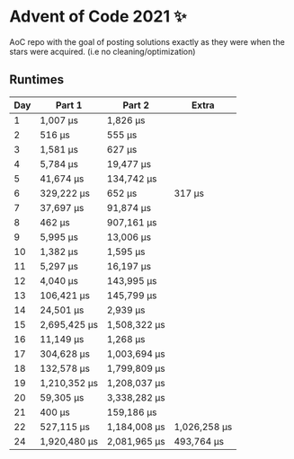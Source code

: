 # Advent of Code 2021 ✨

AoC repo with the goal of posting solutions exactly as they were when the stars were acquired. (i.e no cleaning/optimization)

## Runtimes
|   Day | Part 1       | Part 2       | Extra        |
|-------|--------------|--------------|--------------|
|     1 | 1,007 µs     | 1,826 µs     |              |
|     2 | 516 µs       | 555 µs       |              |
|     3 | 1,581 µs     | 627 µs       |              |
|     4 | 5,784 µs     | 19,477 µs    |              |
|     5 | 41,674 µs    | 134,742 µs   |              |
|     6 | 329,222 µs   | 652 µs       | 317 µs       |
|     7 | 37,697 µs    | 91,874 µs    |              |
|     8 | 462 µs       | 907,161 µs   |              |
|     9 | 5,995 µs     | 13,006 µs    |              |
|    10 | 1,382 µs     | 1,595 µs     |              |
|    11 | 5,297 µs     | 16,197 µs    |              |
|    12 | 4,040 µs     | 143,995 µs   |              |
|    13 | 106,421 µs   | 145,799 µs   |              |
|    14 | 24,501 µs    | 2,939 µs     |              |
|    15 | 2,695,425 µs | 1,508,322 µs |              |
|    16 | 11,149 µs    | 1,268 µs     |              |
|    17 | 304,628 µs   | 1,003,694 µs |              |
|    18 | 132,578 µs   | 1,799,809 µs |              |
|    19 | 1,210,352 µs | 1,208,037 µs |              |
|    20 | 59,305 µs    | 3,338,282 µs |              |
|    21 | 400 µs       | 159,186 µs   |              |
|    22 | 527,115 µs   | 1,184,008 µs | 1,026,258 µs |
|    24 | 1,920,480 µs | 2,081,965 µs |   493,764 µs |